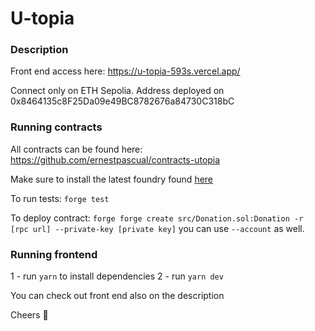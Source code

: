 # U-topia

### Description

Front end access here:
https://u-topia-593s.vercel.app/

Connect only on ETH Sepolia. Address deployed on 0x8464135c8F25Da09e49BC8782676a84730C318bC

### Running contracts

All contracts can be found here:
https://github.com/ernestpascual/contracts-utopia

Make sure to install the latest foundry found [here](https://book.getfoundry.sh/getting-started/installation)

To run tests:
`forge test`

To deploy contract:
`forge forge create src/Donation.sol:Donation -r [rpc url] --private-key [private key]`
you can use `--account` as well.

### Running frontend

1 - run `yarn` to install dependencies
2 - run `yarn dev`

You can check out front end also on the description

Cheers 🚀
